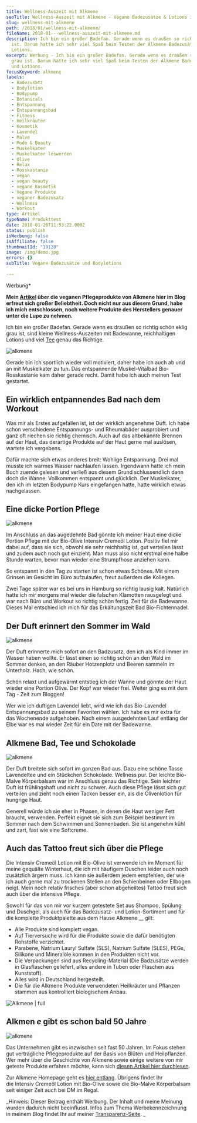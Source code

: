 ```yaml
---
title: Wellness-Auszeit mit Alkmene
seoTitle: Wellness-Auszeit mit Alkmene - Vegane Badezusätze & Lotions im Test
slug: wellness-mit-alkmene
path: /2018/01/wellness-mit-alkmene/
fileName: 2018-01---wellness-auszeit-mit-alkmene.md
description: Ich bin ein großer Badefan. Gerade wenn es draußen so richtig grau
  ist. Darum hatte ich sehr viel Spaß beim Testen der Alkmene Badezusätze und
  Lotions.
excerpt: Werbung - Ich bin ein großer Badefan. Gerade wenn es draußen so richtig
  grau ist. Darum hatte ich sehr viel Spaß beim Testen der Alkmene Badezusätze
  und Lotions.
focusKeyword: alkmene
labels:
  - Badezusatz
  - Bodylotion
  - Bodypump
  - Botanicals
  - Entspannung
  - Entspannungsbad
  - Fitness
  - Heilkräuter
  - Kosmetik
  - Lavendel
  - Malve
  - Mode & Beauty
  - Muskelkater
  - Muskelkater loswerden
  - Olive
  - Relax
  - Rosskastanie
  - vegan
  - vegan beauty
  - vegane Kosmetik
  - Vegane Produkte
  - veganer Badezusatz
  - Wellness
  - Workout
type: Artikel
typeName: Produkttest
date: 2018-01-26T11:53:22.000Z
status: publish
isWerbung: false
isAffiliate: false
thumbnailId: "19128"
image: /img/demo.jpg
errors: {}
subTitle: Vegane Badezusätze und Bodylotions
  
---
```


Werbung\*

**Mein [Artikel](/2017/12/alkmene-der-ultimative-produkttest/) über die veganen
Pflegeprodukte von Alkmene hier im Blog erfreut sich großer Beliebtheit. Doch
nicht nur aus diesem Grund, habe ich mich entschlossen, noch weitere Produkte
des Herstellers genauer unter die Lupe zu nehmen.**

Ich bin ein großer Badefan. Gerade wenn es draußen so richtig schön eklig grau
ist, sind kleine Wellness-Auszeiten mit Badewanne, reichhaltigen Lotions und
viel [Tee](/2017/04/smecket-tee/) genau das Richtige.

![alkmene](http://cardamonchai.com/wp-content/uploads/2018/01/26007016498_4d6128fe54_z-300x200.jpg)

Gerade bin ich sportlich wieder voll motiviert, daher habe ich auch ab und an
mit Muskelkater zu tun. Das entspannende Muskel-Vitalbad Bio-Rosskastanie kam
daher gerade recht. Damit habe ich auch meinen Test gestartet.

## Ein wirklich entpannendes Bad nach dem Workout

Was mir als Erstes aufgefallen ist, ist der wirklich angenehme Duft. Ich habe
schon verschiedene Entspannungs- und Rheumabäder ausprobiert und ganz oft
riechen sie richtig chemisch. Auch auf das altbekannte Brennen auf der Haut, das
derartige Produkte auf der Haut gerne mal auslösen, wartete ich vergebens.

Dafür machte sich etwas anderes breit: Wohlige Entspannung. Drei mal musste ich
warmes Wasser nachlaufen lassen. Irgendwann hatte ich mein Buch zuende gelesen
und verließ aus diesem Grund schlussendlich dann doch die Wanne. Vollkommen
entspannt und glücklich. Der Muskelkater, den ich im letzten Bodypump Kurs
eingefangen hatte, hatte wirklich etwas nachgelassen.

## Eine dicke Portion Pflege

![alkmene](http://cardamonchai.com/wp-content/uploads/2018/01/39169428944_bf3d749817_z-300x200.jpg)

Im Anschluss an das augedehnte Bad gönnte ich meiner Haut eine dicke Portion
Pflege mit der Bio-Olive Intensiv Cremeöl Lotion. Positiv fiel mir dabei auf,
dass sie sich, obwohl sie sehr reichhaltig ist, gut verteilen lässt und zudem
auch noch gut einzieht. Man muss also nicht erstmal eine halbe Stunde warten,
bevor man wieder eine Strumpfhose anziehen kann.

So entspannt in den Tag zu starten ist schon etwas Schönes. Mit einem Grinsen im
Gesicht im Büro aufzulaufen, freut außerdem die Kollegen.

Zwei Tage später war es bei uns in Hamburg so richtig lausig kalt. Natürlich
hatte ich mir morgens mal wieder die falschen Klamotten rausgelegt und war nach
Büro und Workout so richtig schön fertig. Zeit für die Badewanne. Dieses Mal
entschied ich mich für das Erkältungszeit Bad Bio-Fichtennadel.

## Der Duft erinnert den Sommer im Wald

![alkmene](http://cardamonchai.com/wp-content/uploads/2018/01/26007030178_20fe0b50ef_z-300x200.jpg)

Der Duft erinnerte mich sofort an den Badzusatz, den ich als Kind immer im
Wasser haben wollte. Er lässt einen so richtig schön an den Wald im Sommer
denken, an den Räuber Hotzenplotz und Beeren sammeln im Unterholz. Hach, wie
schön.

Schön relaxt und aufgewärmt entstieg ich der Wanne und gönnte der Haut wieder
eine Portion Olive. Der Kopf war wieder frei. Weiter ging es mit dem Tag - Zeit
zum Bloggen!

Wer wie ich duftigen Lavendel liebt, wird wie ich das Bio-Lavendel
Entspannungsbad zu seinem Favoriten wählen. Ich habe es mir extra für das
Wochenende aufgehoben. Nach einem ausgedehnten Lauf entlang der Elbe war es mal
wieder Zeit für ein Date mit der Badewanne.

## Alkmene Bad, Tee und Schokolade

![alkmene](http://cardamonchai.com/wp-content/uploads/2018/01/39169427424_7c9c150206_z-300x200.jpg)

Der Duft breitete sich sofort im ganzen Bad aus. Dazu eine schöne Tasse
Lavendeltee und ein Stückchen Schokolade. Wellness pur. Der leichte Bio-Malve
Körperbalsam war im Anschluss genau das Richtige. Sein leichter Duft ist
frühlingshaft und nicht zu schwer. Auch diese Pflege lässt sich gut verteilen
und zieht noch einen Tacken besser ein, als die Olivenlotion für hungrige Haut.

Generell würde ich sie eher in Phasen, in denen die Haut weniger Fett braucht,
verwenden. Perfekt eignet sie sich zum Beispiel bestimmt im Sommer nach dem
Schwimmen und Sonnenbaden. Sie ist angenehm kühl und zart, fast wie eine
Softcreme.

## Auch das Tattoo freut sich über die Pflege

Die Intensiv Cremeöl Lotion mit Bio-Olive ist verwende ich im Moment für meine
gequälte Winterhaut, die ich mit häufigem Duschen leider auch noch zusätzlich
ärgern muss. Ich kann sie außerdem jedem empfehlen, der wie ich auch gerne mal
zu trockenen Stellen an den Schienbeinen oder Ellbogen neigt. Mein noch relativ
frisches (aber schon abgeheiltes) Tattoo freut sich auch über die intensive
Pflege.

Sowohl für das von mir vor kurzem getestete Set aus Shampoo, Spülung und
Duschgel, als auch für das Badezusatz- und Lotion-Sortiment und für die
komplette Produktpalette aus dem Hause Alkmene \_\_ gilt:

- Alle Produkte sind komplett vegan.
- Auf Tierversuche wird für die Produkte sowie die dafür benötigten Rohstoffe
  verzichtet.
- Parabene, Natrium Lauryl Sulfate (SLS), Natrium Sulfate (SLES), PEGs, Silikone
  und Mineralöle kommen in den Produkten nicht vor.
- Die Verpackungen sind aus Recycling-Material (Die Badzusätze werden in
  Glasflaschen geliefert, alles andere in Tuben oder Flaschen aus Kunststoff).
- Alles wird in Deutschland hergestellt.
- Die für die Alkmene Produkte verwendeten Heilkräuter und Pflanzen stammen aus
  kontrolliert biologischem Anbau.

![Alkmene | full](http://cardamonchai.com/wp-content/uploads/2017/12/Alkmene.png)

## Alkmen _e_ gibt es schon bald 50 Jahre

![alkmene](http://cardamonchai.com/wp-content/uploads/2018/01/26007019278_b05524c077_z-300x200.jpg)

Das Unternehmen gibt es inzwischen seit fast 50 Jahren. Im Fokus stehen gut
verträgliche Pflegeprodukte auf der Basis von Blüten und Heilpflanzen. Wer mehr
über die Geschichte von Alkmene sowie einige weitere von mir geteste Produkte
erfahren möchte, kann sich
[diesen Artikel hier durchlesen](/2017/12/alkmene-der-ultimative-produkttest/).

Zur Alkmene Homepage geht es [hier entlang](http://alkmene.de). Übrigens findet
Ihr die Intensiv Cremeöl Lotion mit Bio-Olive sowie die Bio-Malve Körperbalsam
seit einiger Zeit auch bei DM im Regal.

_Hinweis: Dieser Beitrag enthält Werbung. Der Inhalt und meine Meinung wurden
dadurch nicht beeinflusst. Infos zum Thema Werbekennzeichnung in meinem Blog
findet Ihr auf meiner [Transparenz-Seite](/werbung/). _

  